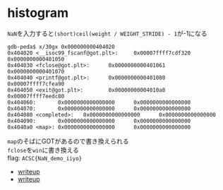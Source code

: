 # histogram   
`NaN`を入力すると`(short)ceil(weight / WEIGHT_STRIDE) - 1`が-1になる  
```
gdb-peda$ x/30gx 0x000000000404020
0x404020 <__isoc99_fscanf@got.plt>:     0x00007ffff7cdf320      0x0000000000401050
0x404030 <fclose@got.plt>:      0x0000000000401061      0x0000000000401070
0x404040 <printf@got.plt>:      0x0000000000401080      0x00007ffff7cfea90
0x404050 <exit@got.plt>:        0x00000000004010a0      0x00007ffff7eedc80
0x404060:       0x0000000000000000      0x0000000000000000
0x404070:       0x0000000000000000      0x0000000000000000
0x404080 <completed>:   0x0000000000000000      0x0000000000000000
0x404090:       0x0000000000000000      0x0000000000000000
0x4040a0 <map>: 0x0000000000000000      0x0000000000000000
```
`map`のそばにGOTがあるので書き換えられる  
`fclose`を`win`に書き換える  
flag: `ACSC{NaN_demo_iiyo}`  

- [writeup](https://github.com/IRS-Cybersec/ctfdump/tree/master/ACSC%202021/histogram)  
- [writeup](https://stdnoerr.github.io/ctf/2021/09/19/ACSC2021.html)
